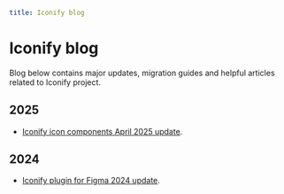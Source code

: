 ```yaml
title: Iconify blog
```

# Iconify blog

Blog below contains major updates, migration guides and helpful articles related to Iconify project.

## 2025

- [Iconify icon components April 2025 update](/blog/migration/icon-v3.md).

## 2024

- [Iconify plugin for Figma 2024 update](/docs/design/figma/update-2024.md).
